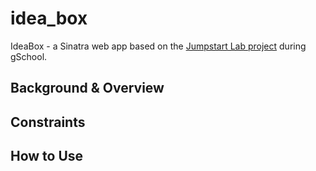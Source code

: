 idea_box
========

IdeaBox - a Sinatra web app based on the [Jumpstart Lab project](http://tutorials.jumpstartlab.com/projects/idea_box.html) during gSchool.

## Background & Overview


## Constraints


## How to Use
